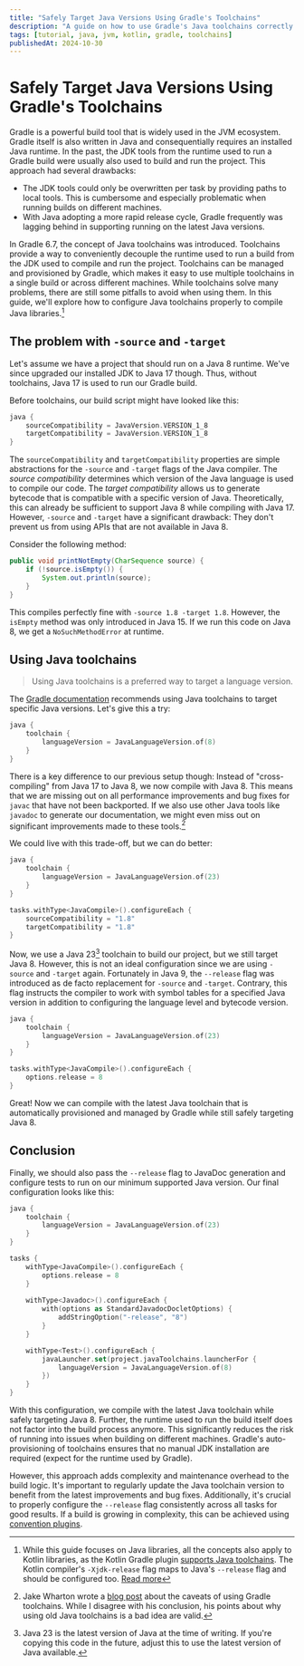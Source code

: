 ```yaml
---
title: "Safely Target Java Versions Using Gradle's Toolchains"
description: "A guide on how to use Gradle's Java toolchains correctly to target specific Java versions without giving up on recent tooling improvements."
tags: [tutorial, java, jvm, kotlin, gradle, toolchains]
publishedAt: 2024-10-30
---
```



# Safely Target Java Versions Using Gradle's Toolchains

Gradle is a powerful build tool that is widely used in the JVM ecosystem. Gradle itself is also written in Java and
consequentially requires an installed Java runtime. In the past, the JDK tools from the runtime used to run a Gradle
build were usually also used to build and run the project. This approach had several drawbacks:

  - The JDK tools could only be overwritten per task by providing paths to local tools. This is cumbersome and
    especially problematic when running builds on different machines.
  - With Java adopting a more rapid release cycle, Gradle frequently was lagging behind in supporting running on the
    latest Java versions.

In Gradle 6.7, the concept of Java toolchains was introduced. Toolchains provide a way to conveniently decouple the
runtime used to run a build from the JDK used to compile and run the project. Toolchains can be managed and provisioned
by Gradle, which makes it easy to use multiple toolchains in a single build or across different machines. While
toolchains solve many problems, there are still some pitfalls to avoid when using them. In this guide, we'll explore how
to configure Java toolchains properly to compile Java libraries.[^kotlin-libraries]


## The problem with `-source` and `-target`

Let's assume we have a project that should run on a Java 8 runtime. We've since upgraded our installed JDK to Java 17
though. Thus, without toolchains, Java 17 is used to run our Gradle build.

Before toolchains, our build script might have looked like this:

```kotlin
java {
    sourceCompatibility = JavaVersion.VERSION_1_8
    targetCompatibility = JavaVersion.VERSION_1_8
}
```

The `sourceCompatibility` and `targetCompatibility` properties are simple abstractions for the `-source` and `-target`
flags of the Java compiler. The _source compatibility_ determines which version of the Java language is used to compile
our code. The _target compatibility_ allows us to generate bytecode that is compatible with a specific version of Java.
Theoretically, this can already be sufficient to support Java 8 while compiling with Java 17. However, `-source` and
`-target` have a significant drawback: They don't prevent us from using APIs that are not available in Java 8.

Consider the following method:

```java
public void printNotEmpty(CharSequence source) {
    if (!source.isEmpty()) {
        System.out.println(source);
    }
}
```

This compiles perfectly fine with `-source 1.8 -target 1.8`. However, the `isEmpty` method was only introduced in Java 15.
If we run this code on Java 8, we get a `NoSuchMethodError` at runtime.


## Using Java toolchains

> Using Java toolchains is a preferred way to target a language version.

The [Gradle documentation](https://docs.gradle.org/current/userguide/building_java_projects.html#sec:java_cross_compilation)
recommends using Java toolchains to target specific Java versions. Let's give this a try:

```kotlin
java {
    toolchain {
        languageVersion = JavaLanguageVersion.of(8)
    }
}
```

There is a key difference to our previous setup though: Instead of "cross-compiling" from Java 17 to Java 8, we now
compile with Java 8. This means that we are missing out on all performance improvements and bug fixes for `javac` that
have not been backported. If we also use other Java tools like `javadoc` to generate our documentation, we might even
miss out on significant improvements made to these tools.[^jake-wharton-gradle-toolchains]

We could live with this trade-off, but we can do better:

```kotlin
java {
    toolchain {
        languageVersion = JavaLanguageVersion.of(23)
    }
}

tasks.withType<JavaCompile>().configureEach {
    sourceCompatibility = "1.8"
    targetCompatibility = "1.8"
}
```

Now, we use a Java 23[^java23] toolchain to build our project, but we still target Java 8. However, this is not an ideal
configuration since we are using `-source` and `-target` again. Fortunately in Java 9, the `--release` flag was
introduced as de facto replacement for `-source` and `-target`. Contrary, this flag instructs the compiler to work with
symbol tables for a specified Java version in addition to configuring the language level and bytecode version.

```kotlin
java {
    toolchain {
        languageVersion = JavaLanguageVersion.of(23)
    }
}

tasks.withType<JavaCompile>().configureEach {
    options.release = 8
}
```

Great! Now we can compile with the latest Java toolchain that is automatically provisioned and managed by Gradle while
still safely targeting Java 8.


## Conclusion

Finally, we should also pass the `--release` flag to JavaDoc generation and configure tests to run on our minimum
supported Java version. Our final configuration looks like this:

```kotlin
java {
    toolchain {
        languageVersion = JavaLanguageVersion.of(23)
    }
}

tasks {
    withType<JavaCompile>().configureEach {
        options.release = 8
    }
    
    withType<Javadoc>().configureEach {
        with(options as StandardJavadocDocletOptions) {
            addStringOption("-release", "8")
        }
    }

    withType<Test>().configureEach {
        javaLauncher.set(project.javaToolchains.launcherFor {
            languageVersion = JavaLanguageVersion.of(8)
        })
    }
}
```

With this configuration, we compile with the latest Java toolchain while safely targeting Java 8. Further, the runtime
used to run the build itself does not factor into the build process anymore. This significantly reduces the risk of
running into issues when building on different machines. Gradle's auto-provisioning of toolchains ensures that no manual
JDK installation are required (expect for the runtime used by Gradle).

However, this approach adds complexity and maintenance overhead to the build logic. It's important to regularly update
the Java toolchain version to benefit from the latest improvements and bug fixes. Additionally, it's crucial to properly
configure the `--release` flag consistently across all tasks for good results. If a build is growing in complexity, this
can be achieved using [convention plugins](https://docs.gradle.org/current/samples/sample_convention_plugins.html#compiling_convention_plugins).


[^jake-wharton-gradle-toolchains]: Jake Wharton wrote a [blog post](https://jakewharton.com/gradle-toolchains-are-rarely-a-good-idea/)
    about the caveats of using Gradle toolchains. While I disagree with his conclusion, his points about why using old
    Java toolchains is a bad idea are valid.

[^java23]: Java 23 is the latest version of Java at the time of writing. If you're copying this code in the future,
    adjust this to use the latest version of Java available.

[^kotlin-libraries]: While this guide focuses on Java libraries, all the concepts also apply to Kotlin libraries, as the
    Kotlin Gradle plugin [supports Java toolchains](https://kotlinlang.org/docs/gradle-configure-project.html#gradle-java-toolchains-support).
    The Kotlin compiler's `-Xjdk-release` flag maps to Java's `--release` flag and should be configured too. [Read more](https://jakewharton.com/kotlins-jdk-release-compatibility-flag/)